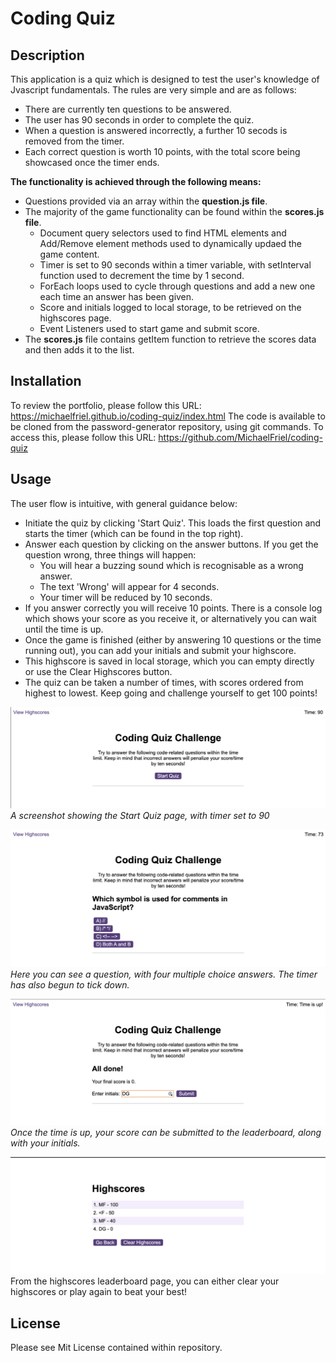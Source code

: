 # Coding Quiz

## Description
This application is a quiz which is designed to test the user's knowledge of Jvascript fundamentals. The rules are very simple and are as follows:

* There are currently ten questions to be answered.
* The user has 90 seconds in order to complete the quiz.
* When a question is answered incorrectly, a further 10 secods is removed from the timer.
* Each correct question is worth 10 points, with the total score being showcased once the timer ends.

**The functionality is achieved through the following means:**

* Questions provided via an array within the **question.js file**.
* The majority of the game functionality can be found within the **scores.js file**.
  * Document query selectors used to find HTML elements and Add/Remove element methods used to dynamically updaed the game content.
  * Timer is set to 90 seconds within a timer variable, with setInterval function used to decrement the time by 1 second.
  * ForEach loops used to cycle through questions and add a new one each time an answer has been given.
  * Score and initials logged to local storage, to be retrieved on the highscores page.
  * Event Listeners used to start game and submit score.
* The **scores.js** file contains getItem function to retrieve the scores data and then adds it to the list.

## Installation
To review the portfolio, please follow this URL: https://michaelfriel.github.io/coding-quiz/index.html
The code is available to be cloned from the password-generator repository, using git commands. To access this, please follow this URL: https://github.com/MichaelFriel/coding-quiz

## Usage

The user flow is intuitive, with general guidance below:

* Initiate the quiz by clicking 'Start Quiz'. This loads the first question and starts the timer (which can be found in the top right).
* Answer each question by clicking on the answer buttons. If you get the question wrong, three things will happen:
  * You will hear a buzzing sound which is recognisable as a wrong answer.
  * The text 'Wrong' will appear for 4 seconds.
  * Your timer will be reduced by 10 seconds.
* If you answer correctly you will receive 10 points. There is a console log which shows your score as you receive it, or alternatively you can wait until the time is up.
* Once the game is finished (either by answering 10 questions or the time running out), you can add your initials and submit your highscore.
* This highscore is saved in local storage, which you can empty directly or use the Clear Highscores button.
* The quiz can be taken a number of times, with scores ordered from highest to lowest. Keep going and challenge yourself to get 100 points!

![Screenshot showing the game start screen ](assets/Images/quiz-start.png)
*A screenshot showing the Start Quiz page, with timer set to 90*

![Screenshot showing the questions and the timer having gone down](assets/Images/quiz-questions.png)
*Here you can see a question, with four multiple choice answers. The timer has also begun to tick down.*

![Screenshot showing the end game state, with the score displayed and the option to submit initials to the leaderboard.](assets/Images/end-game-state.png)
*Once the time is up, your score can be submitted to the leaderboard, along with your initials.*

![Screenshot showing the highscores leaderboard, with initials and score displayed](assets/Images/highscores-leaderboard.png)
From the highscores leaderboard page, you can either clear your highscores or play again to beat your best!

## License

Please see Mit License contained within repository.

